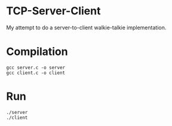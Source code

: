 # TCP-Server-Client
My attempt to do a server-to-client walkie-talkie implementation.

# Compilation
```
gcc server.c -o server
gcc client.c -o client
```
# Run
```
./server
./client
```
